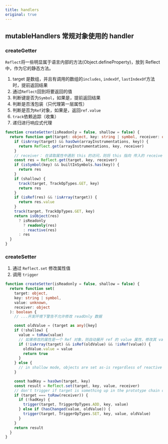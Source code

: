 ```yaml
---
title: handlers 
original: true
---
```


## mutableHandlers 常规对象使用的 handler

### createGetter

`Reflect`将一些明显属于语言内部的方法(Object.defineProperty)，放到 Reflect 中，作为它的静态方法。

1. target 是数组，并且有调用的数组的`includes`, `indexOf`, `lastIndexOf`方法时，提前返回结果
2. 通过`Reflect`回到将要返回的值
3. 判断键是否为`Symbol`，如果是，提前返回结果
4. 判断是否浅包装（只代理第一层属性）
5. 判断是否为`Ref`对象，如果是，返回`ref.value`
6. `track`依赖追踪（收集）
7. 递归进行响应式代理

```ts
function createGetter(isReadonly = false, shallow = false) {
  return function get(target: object, key: string | symbol, receiver: object) {
    if (isArray(target) && hasOwn(arrayInstrumentations, key)) {
      return Reflect.get(arrayInstrumentations, key, receiver)
    }
    // receiver： 在读取属性中遇到 this 的访问，则将 this 指向 传入的 receiver
    const res = Reflect.get(target, key, receiver)
    if (isSymbol(key) && builtInSymbols.has(key)) {
      return res
    }
    if (shallow) {
      track(target, TrackOpTypes.GET, key)
      return res
    }
    if (isRef(res) && !isArray(target)) {
      return res.value
    }
    track(target, TrackOpTypes.GET, key)
    return isObject(res)
      ? isReadonly
        ? readonly(res)
        : reactive(res)
      : res
  }
}
```

### createSetter

1. 通过 `Reflect.set` 修改属性值
2. 调用 `trigger`

```ts {27,29}
function createSetter(isReadonly = false, shallow = false) {
  return function set(
    target: object,
    key: string | symbol,
    value: unknown,
    receiver: object
  ): boolean {
    // ...开发环境下警告不允许修改 readOnly 数据

    const oldValue = (target as any)[key]
    if (!shallow) {
      value = toRaw(value)
      // 如果修改的属性是一个 Ref 对象，则自动展开 ref 的 value 属性，修改其 value 值
      if (!isArray(target) && isRef(oldValue) && !isRef(value)) {
        oldValue.value = value
        return true
      }
    } else {
      // in shallow mode, objects are set as-is regardless of reactive or not
    }

    const hadKey = hasOwn(target, key)
    const result = Reflect.set(target, key, value, receiver)
    // don't trigger if target is something up in the prototype chain of original
    if (target === toRaw(receiver)) {
      if (!hadKey) {
        trigger(target, TriggerOpTypes.ADD, key, value)
      } else if (hasChanged(value, oldValue)) {
        trigger(target, TriggerOpTypes.SET, key, value, oldValue)
      }
    }
    return result
  }
}
```

